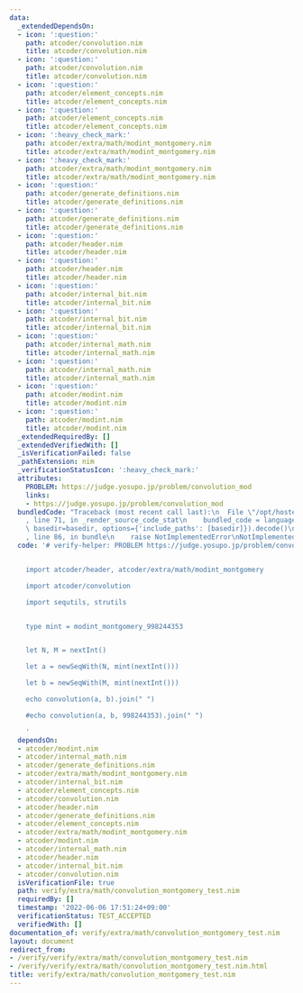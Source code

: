 ```yaml
---
data:
  _extendedDependsOn:
  - icon: ':question:'
    path: atcoder/convolution.nim
    title: atcoder/convolution.nim
  - icon: ':question:'
    path: atcoder/convolution.nim
    title: atcoder/convolution.nim
  - icon: ':question:'
    path: atcoder/element_concepts.nim
    title: atcoder/element_concepts.nim
  - icon: ':question:'
    path: atcoder/element_concepts.nim
    title: atcoder/element_concepts.nim
  - icon: ':heavy_check_mark:'
    path: atcoder/extra/math/modint_montgomery.nim
    title: atcoder/extra/math/modint_montgomery.nim
  - icon: ':heavy_check_mark:'
    path: atcoder/extra/math/modint_montgomery.nim
    title: atcoder/extra/math/modint_montgomery.nim
  - icon: ':question:'
    path: atcoder/generate_definitions.nim
    title: atcoder/generate_definitions.nim
  - icon: ':question:'
    path: atcoder/generate_definitions.nim
    title: atcoder/generate_definitions.nim
  - icon: ':question:'
    path: atcoder/header.nim
    title: atcoder/header.nim
  - icon: ':question:'
    path: atcoder/header.nim
    title: atcoder/header.nim
  - icon: ':question:'
    path: atcoder/internal_bit.nim
    title: atcoder/internal_bit.nim
  - icon: ':question:'
    path: atcoder/internal_bit.nim
    title: atcoder/internal_bit.nim
  - icon: ':question:'
    path: atcoder/internal_math.nim
    title: atcoder/internal_math.nim
  - icon: ':question:'
    path: atcoder/internal_math.nim
    title: atcoder/internal_math.nim
  - icon: ':question:'
    path: atcoder/modint.nim
    title: atcoder/modint.nim
  - icon: ':question:'
    path: atcoder/modint.nim
    title: atcoder/modint.nim
  _extendedRequiredBy: []
  _extendedVerifiedWith: []
  _isVerificationFailed: false
  _pathExtension: nim
  _verificationStatusIcon: ':heavy_check_mark:'
  attributes:
    PROBLEM: https://judge.yosupo.jp/problem/convolution_mod
    links:
    - https://judge.yosupo.jp/problem/convolution_mod
  bundledCode: "Traceback (most recent call last):\n  File \"/opt/hostedtoolcache/Python/3.10.4/x64/lib/python3.10/site-packages/onlinejudge_verify/documentation/build.py\"\
    , line 71, in _render_source_code_stat\n    bundled_code = language.bundle(stat.path,\
    \ basedir=basedir, options={'include_paths': [basedir]}).decode()\n  File \"/opt/hostedtoolcache/Python/3.10.4/x64/lib/python3.10/site-packages/onlinejudge_verify/languages/nim.py\"\
    , line 86, in bundle\n    raise NotImplementedError\nNotImplementedError\n"
  code: '# verify-helper: PROBLEM https://judge.yosupo.jp/problem/convolution_mod


    import atcoder/header, atcoder/extra/math/modint_montgomery

    import atcoder/convolution

    import sequtils, strutils


    type mint = modint_montgomery_998244353


    let N, M = nextInt()

    let a = newSeqWith(N, mint(nextInt()))

    let b = newSeqWith(M, mint(nextInt()))

    echo convolution(a, b).join(" ")

    #echo convolution(a, b, 998244353).join(" ")

    '
  dependsOn:
  - atcoder/modint.nim
  - atcoder/internal_math.nim
  - atcoder/generate_definitions.nim
  - atcoder/extra/math/modint_montgomery.nim
  - atcoder/internal_bit.nim
  - atcoder/element_concepts.nim
  - atcoder/convolution.nim
  - atcoder/header.nim
  - atcoder/generate_definitions.nim
  - atcoder/element_concepts.nim
  - atcoder/extra/math/modint_montgomery.nim
  - atcoder/modint.nim
  - atcoder/internal_math.nim
  - atcoder/header.nim
  - atcoder/internal_bit.nim
  - atcoder/convolution.nim
  isVerificationFile: true
  path: verify/extra/math/convolution_montgomery_test.nim
  requiredBy: []
  timestamp: '2022-06-06 17:51:24+09:00'
  verificationStatus: TEST_ACCEPTED
  verifiedWith: []
documentation_of: verify/extra/math/convolution_montgomery_test.nim
layout: document
redirect_from:
- /verify/verify/extra/math/convolution_montgomery_test.nim
- /verify/verify/extra/math/convolution_montgomery_test.nim.html
title: verify/extra/math/convolution_montgomery_test.nim
---
```

